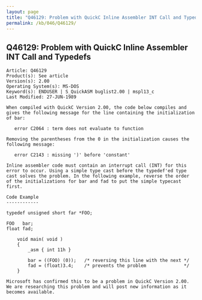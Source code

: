 ```yaml
---
layout: page
title: "Q46129: Problem with QuickC Inline Assembler INT Call and Typedefs"
permalink: /kb/046/Q46129/
---
```


## Q46129: Problem with QuickC Inline Assembler INT Call and Typedefs

	Article: Q46129
	Product(s): See article
	Version(s): 2.00
	Operating System(s): MS-DOS
	Keyword(s): ENDUSER | S_QuickASM buglist2.00 | mspl13_c
	Last Modified: 27-JUN-1989
	
	When compiled with QuickC Version 2.00, the code below compiles and
	gives the following message for the line containing the initialization
	of bar:
	
	   error C2064 : term does not evaluate to function
	
	Removing the parentheses from the 0 in the initialization causes the
	following message:
	
	   error C2143 : missing ')' before 'constant'
	
	Inline assembler code must contain an interrupt call (INT) for this
	error to occur. Using a simple type cast before the typedef'ed type
	cast solves the problem. In the following example, reverse the order
	of the initializations for bar and fad to put the simple typecast
	first.
	
	Code Example
	------------
	
	typedef unsigned short far *FOO;
	
	FOO   bar;
	float fad;
	
	    void main( void )
	    {
	        _asm { int 11h }
	
	        bar = ((FOO) (0));   /* reversing this line with the next */
	        fad = (float)3.4;    /* prevents the problem              */
	    }
	
	Microsoft has confirmed this to be a problem in QuickC Version 2.00.
	We are researching this problem and will post new information as it
	becomes available.
